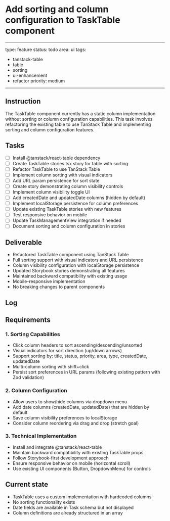 # Add sorting and column configuration to TaskTable component

---
type: feature
status: todo
area: ui
tags:
  - tanstack-table
  - table
  - sorting
  - ui-enhancement
  - refactor
priority: medium
---


## Instruction
The TaskTable component currently has a static column implementation without sorting or column configuration capabilities. This task involves refactoring the existing table to use TanStack Table and implementing sorting and column configuration features.

## Tasks
- [ ] Install @tanstack/react-table dependency
- [ ] Create TaskTable.stories.tsx story for table with sorting
- [ ] Refactor TaskTable to use TanStack Table
- [ ] Implement column sorting with visual indicators
- [ ] Add URL param persistence for sort state
- [ ] Create story demonstrating column visibility controls
- [ ] Implement column visibility toggle UI
- [ ] Add createdDate and updatedDate columns (hidden by default)
- [ ] Implement localStorage persistence for column preferences
- [ ] Update existing TaskTable stories with new features
- [ ] Test responsive behavior on mobile
- [ ] Update TaskManagementView integration if needed
- [ ] Document sorting and column configuration in stories

## Deliverable
- Refactored TaskTable component using TanStack Table
- Full sorting support with visual indicators and URL persistence  
- Column visibility configuration with localStorage persistence
- Updated Storybook stories demonstrating all features
- Maintained backward compatibility with existing usage
- Mobile-responsive implementation
- No breaking changes to parent components

## Log

## Requirements
### 1. Sorting Capabilities
- Click column headers to sort ascending/descending/unsorted
- Visual indicators for sort direction (up/down arrows)
- Support sorting by: title, status, priority, area, type, createdDate, updatedDate
- Multi-column sorting with shift+click
- Persist sort preferences in URL params (following existing pattern with Zod validation)

### 2. Column Configuration
- Allow users to show/hide columns via dropdown menu
- Add date columns (createdDate, updatedDate) that are hidden by default
- Save column visibility preferences to localStorage
- Consider column reordering via drag and drop (stretch goal)

### 3. Technical Implementation
- Install and integrate @tanstack/react-table
- Maintain backward compatibility with existing TaskTable props
- Follow Storybook-first development approach
- Ensure responsive behavior on mobile (horizontal scroll)
- Use existing UI components (Button, DropdownMenu) for controls

## Current state
- TaskTable uses a custom implementation with hardcoded columns
- No sorting functionality exists
- Date fields are available in Task schema but not displayed
- Column definitions are already structured in an array
